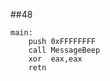 ##48 

```assembly
main:
    push 0xFFFFFFFF
    call MessageBeep
    xor  eax,eax
    retn
```

## 